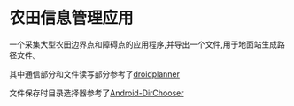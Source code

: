 
# 农田信息管理应用

一个采集大型农田边界点和障碍点的应用程序,并导出一个文件,用于地面站生成路径文件。

其中通信部分和文件读写部分参考了[droidplanner](https://github.com/gemaizi/droidplanner)

文件保存时目录选择器参考了[Android-DirChooser](https://github.com/passy/Android-DirectoryChooser)

